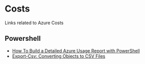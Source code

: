 # Costs
Links related to Azure Costs

## Powershell
- [How To Build a Detailed Azure Usage Report with PowerShell](https://adamtheautomator.com/azure-detailed-usage-report/)
- [Export-Csv: Converting Objects to CSV Files](https://adamtheautomator.com/export-csv/)